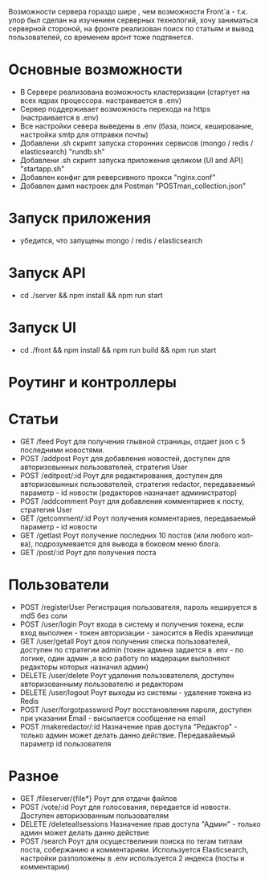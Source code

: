 Возможности сервера гораздо шире , чем возможности Front`a - т.к. упор был сделан на изучениеи серверных технологий, хочу заниматься серверной стороной, на фронте реализован поиск по статьям и вывод пользователей, со временем вронт тоже подтянется.

# Основные возможности

- В Сервере реализована возможность кластеризации (стартует на всех ядрах процессора. настраивается в .env)
- Сервер поддерживает возможность перехода на https (настраивается в .env)
- Все настройки севера выведены в .env (база, поиск, кеширование, настройка smtp для отправки почты)
- Добавлени .sh скрипт запуска сторонних сервисов (mongo / redis / elasticsearch) "rundb.sh"
- Добавлени .sh скрипт запуска приложения целиком (UI and API) "startapp.sh"
- Добавлен конфиг для реверсивного прокси "nginx.conf"
- Добавлен дамп настроек для Postman "POSTman_collection.json"

# Запуск приложения

- убедится, что запущены mongo / redis / elasticsearch

# Запуск API

- cd ./server && npm install && npm run start

# Запуск UI

- cd ./front && npm install && npm run build && npm run start

# Роутинг и контроллеры

# Статьи

- GET /feed Роут для получения глывной страницы, отдает json с 5 последними новостями.
- POST /addpost Роут для добавления новостей, доступен для авторизовынных пользователей, стратегия User
- POST /editpost/:id Роут для редактирования, доступен для авторизовынных пользователей, стратегия redactor, передаваемый параметр - id новости (редакторов назначает администратор)
- POST /addcomment Роут для добавления комментариев к посту, стратегия User
- GET /getcomment/:id Роут получения комментариев, передаваемый параметр - id новости
- GET /getlast Роут получение последних 10 постов (или любого кол-ва), подрозумевается для вывода в боковом меню блога.
- GET /post/:id Роут для получения поста

# Пользователи

- POST /registerUser Регистрация пользователя, пароль хешируется в md5 без соли
- POST /user/login Роут входа в систему и получения токена, если вход выполнен - токен авторизации - заносится в Redis хранилище
- GET /user/getall Роут длоя получения списка пользователей, доступен по стратегии admin (токен админа задается в .env - по логике, один админ ,а всю работу по мадерации выполняют редакторы которых назначил админ)
- DELETE /user/delete Роут удаления пользователеля, доступен авторизованныму пользователю и редакторам
- DELETE /user/logout Роут выходы из системы - удаление токена из Redis
- POST /user/forgotpassword Роут восстановления пароля, доступен при указании Email - высылается сообщение на email
- POST /makeredactor/:id Назначение прав доступа "Редактор" - только админ может делать данно действие. Передавайемый параметр id пользователя

# Разное

- GET /fileserver/{file\*} Роут для отдачи файлов
- POST /vote/:id Роут для голосования, передается id новости. Доступен авторизованным пользователям
- DELETE /deleteallsessions Назначение прав доступа "Админ" - только админ может делать данно действие
- POST /search Роут для осуществелиния поиска по тегам титлам поста, собержанию и комментариям. Используется Elasticsearch, настройки разположены в .env используется 2 индекса (посты и комментарии)
